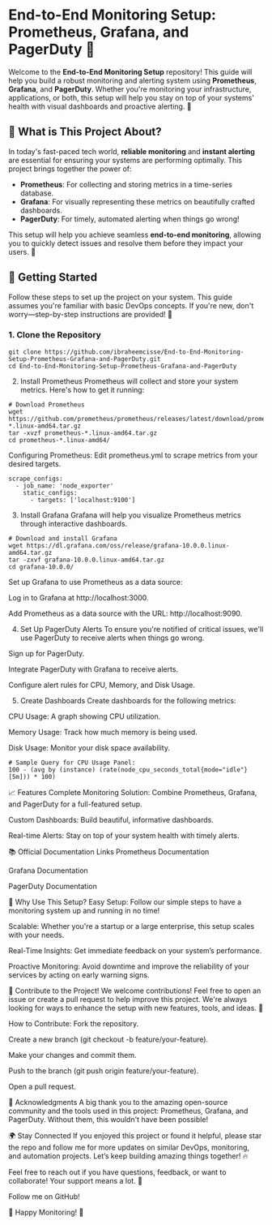 # End-to-End Monitoring Setup: Prometheus, Grafana, and PagerDuty 🚀

Welcome to the **End-to-End Monitoring Setup** repository! This guide will help you build a robust monitoring and alerting system using **Prometheus**, **Grafana**, and **PagerDuty**. Whether you're monitoring your infrastructure, applications, or both, this setup will help you stay on top of your systems' health with visual dashboards and proactive alerting. 🎯

## 🚧 What is This Project About?

In today's fast-paced tech world, **reliable monitoring** and **instant alerting** are essential for ensuring your systems are performing optimally. This project brings together the power of:

- **Prometheus**: For collecting and storing metrics in a time-series database.
- **Grafana**: For visually representing these metrics on beautifully crafted dashboards.
- **PagerDuty**: For timely, automated alerting when things go wrong!

This setup will help you achieve seamless **end-to-end monitoring**, allowing you to quickly detect issues and resolve them before they impact your users. 💪

## 🔧 Getting Started

Follow these steps to set up the project on your system. This guide assumes you're familiar with basic DevOps concepts. If you're new, don't worry—step-by-step instructions are provided! 🌱

### 1. Clone the Repository

```
git clone https://github.com/ibraheemcisse/End-to-End-Monitoring-Setup-Prometheus-Grafana-and-PagerDuty.git
cd End-to-End-Monitoring-Setup-Prometheus-Grafana-and-PagerDuty
```
2. Install Prometheus
Prometheus will collect and store your system metrics. Here's how to get it running:

```
# Download Prometheus
wget https://github.com/prometheus/prometheus/releases/latest/download/prometheus-*.linux-amd64.tar.gz
tar -xvzf prometheus-*.linux-amd64.tar.gz
cd prometheus-*.linux-amd64/
```
Configuring Prometheus: Edit prometheus.yml to scrape metrics from your desired targets.

```
scrape_configs:
  - job_name: 'node_exporter'
    static_configs:
      - targets: ['localhost:9100']
```

3. Install Grafana
Grafana will help you visualize Prometheus metrics through interactive dashboards.

```
# Download and install Grafana
wget https://dl.grafana.com/oss/release/grafana-10.0.0.linux-amd64.tar.gz
tar -zxvf grafana-10.0.0.linux-amd64.tar.gz
cd grafana-10.0.0/
```

Set up Grafana to use Prometheus as a data source:

Log in to Grafana at http://localhost:3000.

Add Prometheus as a data source with the URL: http://localhost:9090.

4. Set Up PagerDuty Alerts
To ensure you're notified of critical issues, we'll use PagerDuty to receive alerts when things go wrong.

Sign up for PagerDuty.

Integrate PagerDuty with Grafana to receive alerts.

Configure alert rules for CPU, Memory, and Disk Usage.

5. Create Dashboards
Create dashboards for the following metrics:

CPU Usage: A graph showing CPU utilization.

Memory Usage: Track how much memory is being used.

Disk Usage: Monitor your disk space availability.

```
# Sample Query for CPU Usage Panel:
100 - (avg by (instance) (rate(node_cpu_seconds_total{mode="idle"}[5m])) * 100)
```
📈 Features
Complete Monitoring Solution: Combine Prometheus, Grafana, and PagerDuty for a full-featured setup.

Custom Dashboards: Build beautiful, informative dashboards.

Real-time Alerts: Stay on top of your system health with timely alerts.

📚 Official Documentation Links
Prometheus Documentation

Grafana Documentation

PagerDuty Documentation

📌 Why Use This Setup?
Easy Setup: Follow our simple steps to have a monitoring system up and running in no time!

Scalable: Whether you're a startup or a large enterprise, this setup scales with your needs.

Real-Time Insights: Get immediate feedback on your system’s performance.

Proactive Monitoring: Avoid downtime and improve the reliability of your services by acting on early warning signs.

🌟 Contribute to the Project!
We welcome contributions! Feel free to open an issue or create a pull request to help improve this project. We're always looking for ways to enhance the setup with new features, tools, and ideas. 🤝

How to Contribute:
Fork the repository.

Create a new branch (git checkout -b feature/your-feature).

Make your changes and commit them.

Push to the branch (git push origin feature/your-feature).

Open a pull request.

🙏 Acknowledgments
A big thank you to the amazing open-source community and the tools used in this project: Prometheus, Grafana, and PagerDuty. Without them, this wouldn't have been possible!

🌍 Stay Connected
If you enjoyed this project or found it helpful, please star the repo and follow me for more updates on similar DevOps, monitoring, and automation projects. Let’s keep building amazing things together! 🔥

Feel free to reach out if you have questions, feedback, or want to collaborate! Your support means a lot. 🚀

Follow me on GitHub!

🚀 Happy Monitoring! 🌟

```



